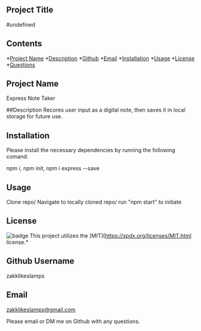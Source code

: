 ## Project Title
  #undefined
  
  ## Contents
  
  *[Project Name](#project)
  *[Description](#description)
  *[Github](#github)
  *[Email](#email)
  *[Installation](#installation)
  *[Usage](#usage)
  *[License](#license)
  *[Questions](#questions)

  ## Project Name
  Express Note Taker

  ##Description
  Recores user input as a digital note, then saves it in local storage for future use. 

  ## Installation 
  Please install the necessary dependencies by running the following comand:

  npm i, npm init, npm i express --save

  ## Usage 
  Clone repo/ Navigate to locally cloned repo/ run "npm start" to initiate

  ## License
  ![badge](https://img.shields.io/badge/license-MIT-blueviolet)
  This project utilizes the [MIT](https://spdx.org/licenses/MIT.html license.*


  ## Github Username
  zakklikeslamps

  ## Email 
  zakklikeslamps@gmail.com

  Please email or DM me on Github with any questions.

